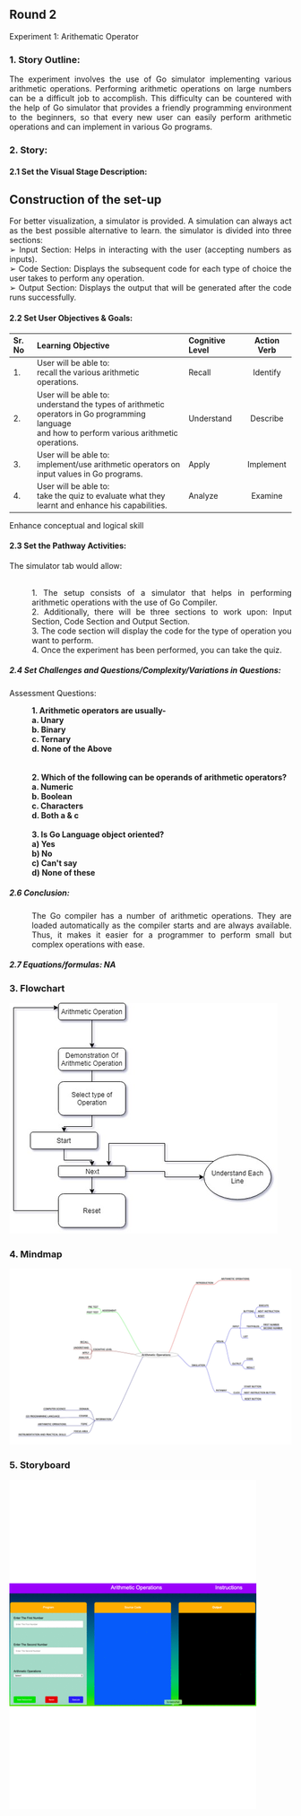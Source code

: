## Round 2

Experiment 1: Arithematic Operator

### 1. Story Outline:

<div align="justify"> The experiment involves the use of Go simulator implementing various arithmetic operations. Performing arithmetic operations on large numbers can be a difficult job to accomplish. This difficulty can be countered with the help of Go simulator that provides a friendly programming environment to the beginners, so that every new user can easily perform arithmetic operations and can implement in various Go programs.

### 2. Story:

#### 2.1 Set the Visual Stage Description:
<h2>Construction of the set-up</h2>

For better visualization, a simulator is provided. A simulation can always act as the best possible alternative to learn. the simulator is divided into three sections: <br>
➢	Input Section: Helps in interacting with the user (accepting numbers as inputs).<br>
➢	Code Section: Displays the subsequent code for each type of choice the user takes to perform any operation.<br>
➢	Output Section: Displays the output that will be generated after the code runs successfully.

#### 2.2 Set User Objectives & Goals:

Sr. No |	Learning Objective	| Cognitive Level | Action Verb
:--|:--|:--|:-:
1.| User will be able to: <br>recall the various arithmetic operations. | Recall | Identify
2.| User will be able to: <br>understand the types of arithmetic operators in Go programming language <br>and how to perform various arithmetic operations.  | Understand| Describe
3.| User will be able to: <br>implement/use arithmetic operators on input values in Go programs. | Apply | Implement
4.| User will be able to: <br>take the quiz to evaluate what they learnt and enhance his capabilities. | Analyze| Examine

Enhance conceptual and logical skill
</b>

#### 2.3 Set the Pathway Activities:

The simulator tab would allow:<br> <br>
<dd> 1. The setup consists of a simulator that helps in performing arithmetic operations with the use of Go Compiler.<br>
2. Additionally, there will be three sections to work upon: Input Section, Code Section and Output Section.<br>
3. The code section will display the code for the type of operation you want to perform.<br>
4. Once the experiment has been performed, you can take the quiz.

</dd>


##### 2.4 Set Challenges and Questions/Complexity/Variations in Questions:

Assessment Questions:<br>

<dd><b> 1. Arithmetic operators are usually-<br>
a.	Unary<br>
b.	Binary<br>
c.	Ternary<br>
d.	None of the Above<br></dd><br></b><br>
<dd><b>2.	Which of the following can be operands of arithmetic operators?<br>
a.	Numeric<br>
b.	Boolean<br>
c.	Characters<br>
d.	Both a & c
<br><br></b>
<dd>
<b> 3. Is Go Language object oriented?<br>
a)	Yes<br>
b)	No<br>
c)	Can't say<br>
d)	None of these<br></b>
</dd>




##### 2.6 Conclusion:
<dd>The Go compiler has a number of arithmetic operations. They are loaded automatically as the compiler starts and are always available. Thus, it makes it easier for a programmer to perform small but complex operations with ease.
</dd>

##### 2.7 Equations/formulas: NA


### 3. Flowchart
<img src="flowchart/flowchart.PNG" alt="Flow Chart Image here"/>

### 4. Mindmap
<img src="mindmap/mindmap.png" alt="mindmap Image here"/>
 
### 5. Storyboard 
<img src="storyboard/storyboard.gif" alt="Gif here">
